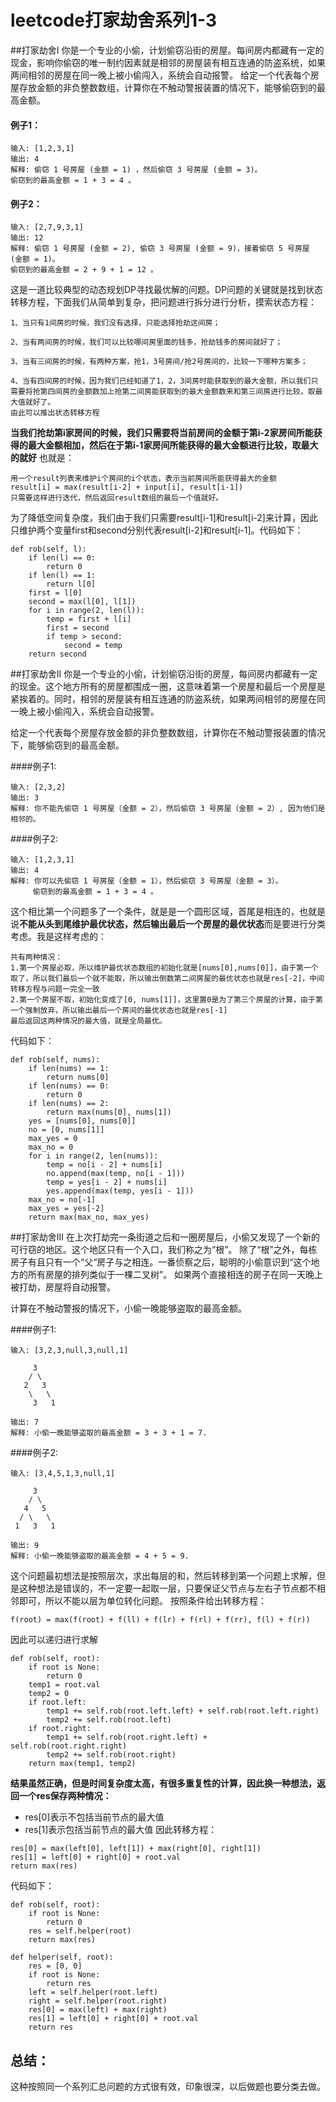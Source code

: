 # leetcode打家劫舍系列1-3

##打家劫舍I
你是一个专业的小偷，计划偷窃沿街的房屋。每间房内都藏有一定的现金，影响你偷窃的唯一制约因素就是相邻的房屋装有相互连通的防盗系统，如果两间相邻的房屋在同一晚上被小偷闯入，系统会自动报警。
给定一个代表每个房屋存放金额的非负整数数组，计算你在不触动警报装置的情况下，能够偷窃到的最高金额。
#### 例子1：
```
输入: [1,2,3,1]
输出: 4
解释: 偷窃 1 号房屋 (金额 = 1) ，然后偷窃 3 号房屋 (金额 = 3)。
偷窃到的最高金额 = 1 + 3 = 4 。
```

#### 例子2：
```
输入: [2,7,9,3,1]
输出: 12
解释: 偷窃 1 号房屋 (金额 = 2), 偷窃 3 号房屋 (金额 = 9)，接着偷窃 5 号房屋 (金额 = 1)。
偷窃到的最高金额 = 2 + 9 + 1 = 12 。
```
这是一道比较典型的动态规划DP寻找最优解的问题。DP问题的关键就是找到状态转移方程，下面我们从简单到复杂，把问题进行拆分进行分析，摸索状态方程：
```
1、当只有1间房的时候，我们没有选择，只能选择抢劫这间房；

2、当有两间房的时候，我们可以比较哪间房里面的钱多，抢劫钱多的房间就好了；

3、当有三间房的时候，有两种方案，抢1，3号房间/抢2号房间的，比较一下哪种方案多；

4、当有四间房的时候，因为我们已经知道了1，2，3间房时能获取到的最大金额，所以我们只需要将抢第四间房的金额数加上抢第二间房能获取到的最大金额数来和第三间房进行比较，取最大值就好了。
由此可以推出状态转移方程
```
**当我们抢劫第i家房间的时候，我们只需要将当前房间的金额于第i-2家房间所能获得的最大金额相加，然后在于第i-1家房间所能获得的最大金额进行比较，取最大的就好**
也就是：
```
用一个result列表来维护i个房间的i个状态，表示当前房间所能获得最大的金额
result[i] = max(result[i-2] + input[i], result[i-1])
只需要这样进行迭代，然后返回result数组的最后一个值就好。
```
为了降低空间复杂度，我们由于我们只需要result[i-1]和result[i-2]来计算，因此只维护两个变量first和second分别代表result[i-2]和result[i-1]。代码如下：
```
def rob(self, l):
    if len(l) == 0:
        return 0
    if len(l) == 1:
        return l[0]
    first = l[0]
    second = max(l[0], l[1])
    for i in range(2, len(l)):
        temp = first + l[i]
        first = second
        if temp > second:
            second = temp
    return second
```
##打家劫舍II
你是一个专业的小偷，计划偷窃沿街的房屋，每间房内都藏有一定的现金。这个地方所有的房屋都围成一圈，这意味着第一个房屋和最后一个房屋是紧挨着的。同时，相邻的房屋装有相互连通的防盗系统，如果两间相邻的房屋在同一晚上被小偷闯入，系统会自动报警。

给定一个代表每个房屋存放金额的非负整数数组，计算你在不触动警报装置的情况下，能够偷窃到的最高金额。

####例子1:
```
输入: [2,3,2]
输出: 3
解释: 你不能先偷窃 1 号房屋（金额 = 2），然后偷窃 3 号房屋（金额 = 2）, 因为他们是相邻的。
```
####例子2:
```
输入: [1,2,3,1]
输出: 4
解释: 你可以先偷窃 1 号房屋（金额 = 1），然后偷窃 3 号房屋（金额 = 3）。
     偷窃到的最高金额 = 1 + 3 = 4 。
```
这个相比第一个问题多了一个条件，就是是一个圆形区域，首尾是相连的，也就是说**不能从头到尾维护最优状态，然后输出最后一个房屋的最优状态**而是要进行分类考虑。我是这样考虑的：
```
共有两种情况：
1.第一个房屋必取，所以维护最优状态数组的初始化就是[nums[0],nums[0]]，由于第一个取了，所以我们最后一个就不能取，所以输出倒数第二间房屋的最优状态也就是res[-2]，中间转移方程与问题一完全一致
2.第一个房屋不取，初始化变成了[0, nums[1]]，这里置0是为了第三个房屋的计算，由于第一个强制放弃，所以输出最后一个房间的最优状态也就是res[-1]
最后返回这两种情况的最大值，就是全局最优。
```
代码如下：
```
def rob(self, nums):
    if len(nums) == 1:
        return nums[0]
    if len(nums) == 0:
        return 0
    if len(nums) == 2:
        return max(nums[0], nums[1])
    yes = [nums[0], nums[0]]
    no = [0, nums[1]]
    max_yes = 0
    max_no = 0
    for i in range(2, len(nums)):
        temp = no[i - 2] + nums[i]
        no.append(max(temp, no[i - 1]))
        temp = yes[i - 2] + nums[i]
        yes.append(max(temp, yes[i - 1]))
    max_no = no[-1]
    max_yes = yes[-2]
    return max(max_no, max_yes)
```
##打家劫舍III
在上次打劫完一条街道之后和一圈房屋后，小偷又发现了一个新的可行窃的地区。这个地区只有一个入口，我们称之为“根”。 除了“根”之外，每栋房子有且只有一个“父“房子与之相连。一番侦察之后，聪明的小偷意识到“这个地方的所有房屋的排列类似于一棵二叉树”。 如果两个直接相连的房子在同一天晚上被打劫，房屋将自动报警。

计算在不触动警报的情况下，小偷一晚能够盗取的最高金额。

####例子1:
```
输入: [3,2,3,null,3,null,1]

     3
    / \
   2   3
    \   \ 
     3   1

输出: 7 
解释: 小偷一晚能够盗取的最高金额 = 3 + 3 + 1 = 7.
```
####例子2:
```
输入: [3,4,5,1,3,null,1]

     3
    / \
   4   5
  / \   \ 
 1   3   1

输出: 9
解释: 小偷一晚能够盗取的最高金额 = 4 + 5 = 9.
```
这个问题最初想法是按照层次，求出每层的和，然后转移到第一个问题上求解，但是这种想法是错误的，不一定要一起取一层，只要保证父节点与左右子节点都不相邻即可，所以不能以层为单位转化问题。
按照条件给出转移方程：
```
f(root) = max(f(root) + f(ll) + f(lr) + f(rl) + f(rr), f(l) + f(r))
```
因此可以递归进行求解
```
def rob(self, root):
    if root is None:
        return 0
    temp1 = root.val
    temp2 = 0
    if root.left:
        temp1 += self.rob(root.left.left) + self.rob(root.left.right)
        temp2 += self.rob(root.left)
    if root.right:
        temp1 += self.rob(root.right.left) + self.rob(root.right.right)
        temp2 += self.rob(root.right)
    return max(temp1, temp2)
```
**结果虽然正确，但是时间复杂度太高，有很多重复性的计算，因此换一种想法，返回一个res保存两种情况：**
- res[0]表示不包括当前节点的最大值
- res[1]表示包括当前节点的最大值
因此转移方程：
```
res[0] = max(left[0], left[1]) + max(right[0], right[1])
res[1] = left[0] + right[0] + root.val
return max(res)
```
代码如下：
```
def rob(self, root):
    if root is None:
        return 0
    res = self.helper(root)
    return max(res)

def helper(self, root):
    res = [0, 0]
    if root is None:
        return res
    left = self.helper(root.left)
    right = self.helper(root.right)
    res[0] = max(left) + max(right)
    res[1] = left[0] + right[0] + root.val
    return res
```


## 总结：
这种按照同一个系列汇总问题的方式很有效，印象很深，以后做题也要分类去做。